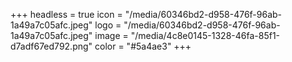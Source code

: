 +++
headless = true
icon = "/media/60346bd2-d958-476f-96ab-1a49a7c05afc.jpeg"
logo = "/media/60346bd2-d958-476f-96ab-1a49a7c05afc.jpeg"
image = "/media/4c8e0145-1328-46fa-85f1-d7adf67ed792.png"
color = "#5a4ae3"
+++
